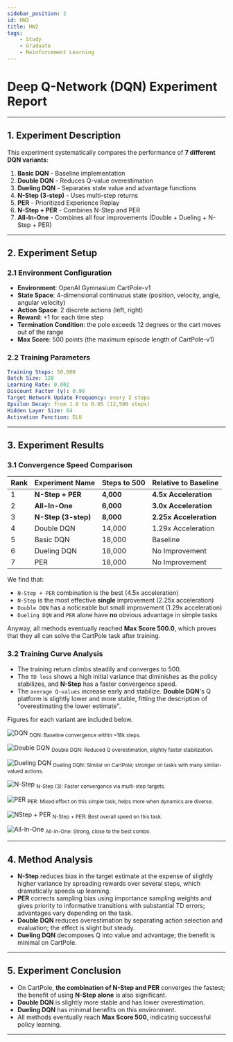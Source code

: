 ```yaml
---
sidebar_position: 2
id: HW2
title: HW2
tags:
    - Study
    - Graduate
    - Reinforcement Learning
---
```


# Deep Q-Network (DQN) Experiment Report

---

## 1. Experiment Description

This experiment systematically compares the performance of **7 different DQN variants**:

1. **Basic DQN** - Baseline implementation
2. **Double DQN** - Reduces Q-value overestimation
3. **Dueling DQN** - Separates state value and advantage functions
4. **N-Step (3-step)** - Uses multi-step returns
5. **PER** - Prioritized Experience Replay
6. **N-Step + PER** - Combines N-Step and PER
7. **All-In-One** - Combines all four improvements (Double + Dueling + N-Step + PER)

---

## 2. Experiment Setup

### 2.1 Environment Configuration

- **Environment**: OpenAI Gymnasium CartPole-v1
- **State Space**: 4-dimensional continuous state (position, velocity, angle, angular velocity)
- **Action Space**: 2 discrete actions (left, right)
- **Reward**: +1 for each time step
- **Termination Condition**: the pole exceeds 12 degrees or the cart moves out of the range
- **Max Score**: 500 points (the maximum episode length of CartPole-v1)

### 2.2 Training Parameters

```yaml
Training Steps: 50,000
Batch Size: 128
Learning Rate: 0.002
Discount Factor (γ): 0.99
Target Network Update Frequency: every 3 steps
Epsilon Decay: from 1.0 to 0.05 (12,500 steps)
Hidden Layer Size: 64
Activation Function: ELU
```

---

## 3. Experiment Results

### 3.1 Convergence Speed Comparison

| Rank | Experiment Name     | Steps to 500 | Relative to Baseline   |
| ---- | ------------------- | ------------ | ---------------------- |
| 1    | **N-Step + PER**    | **4,000**    | **4.5x Acceleration**  |
| 2    | **All-In-One**      | **6,000**    | **3.0x Acceleration**  |
| 3    | **N-Step (3-step)** | **8,000**    | **2.25x Acceleration** |
| 4    | Double DQN          | 14,000       | 1.29x Acceleration     |
| 5    | Basic DQN           | 18,000       | Baseline               |
| 6    | Dueling DQN         | 18,000       | No Improvement         |
| 7    | PER                 | 18,000       | No Improvement         |

We find that:

- `N-Step + PER` combination is the best (4.5x acceleration)
- `N-Step` is the most effective **single** improvement (2.25x acceleration)
- `Double DQN` has a noticeable but small improvement (1.29x acceleration)
- `Dueling DQN` and `PER` alone have **no** obvious advantage in simple tasks

Anyway, all methods eventually reached **Max Score 500.0**, which proves that they all can solve the CartPole task after training.

### 3.2 Training Curve Analysis

- The training return climbs steadily and converges to 500.
- The `TD loss` shows a high initial variance that diminishes as the policy stabilizes, and **N-Step** has a faster convergence speed.
- The `average Q-values` increase early and stabilize. **Double DQN**'s Q platform is slightly lower and more stable, fitting the description of "overestimating the lower estimate".

Figures for each variant are included below.

![DQN](./runs/2025-10-14/17-03-34_/results.png)
<sub>DQN: Baseline convergence within ~18k steps.</sub>

![Double DQN](./runs/2025-10-14/17-16-00_agent.use_double=True/results.png)
<sub>Double DQN: Reduced Q overestimation, slightly faster stabilization.</sub>

![Dueling DQN](./runs/2025-10-14/17-41-12_agent.use_dueling=True/results.png)
<sub>Dueling DQN: Similar on CartPole; stronger on tasks with many similar-valued actions.</sub>

![N-Step](./runs/2025-10-14/17-43-32_buffer.nstep=3/results.png)
<sub>N-Step (3): Faster convergence via multi-step targets.</sub>

![PER](./runs/2025-10-14/17-21-24_buffer.use_per=True/results.png)
<sub>PER: Mixed effect on this simple task; helps more when dynamics are diverse.</sub>

![NStep + PER](./runs/2025-10-14/17-25-06_buffer.nstep=3,buffer.use_per=True/results.png)
<sub>N-Step + PER: Best overall speed on this task.</sub>

![All-In-One](./runs/2025-10-14/17-35-25_agent.use_double=True,agent.use_dueling=True,buffer.nstep=3,buffer.use_per=True/results.png)
<sub>All-In-One: Strong, close to the best combo.</sub>

---

## 4. Method Analysis

- **N-Step** reduces bias in the target estimate at the expense of slightly higher variance by spreading rewards over several steps, which dramatically speeds up learning.
- **PER** corrects sampling bias using importance sampling weights and gives priority to informative transitions with substantial TD errors; advantages vary depending on the task.
- **Double DQN** reduces overestimation by separating action selection and evaluation; the effect is slight but steady.
- **Dueling DQN** decomposes Q into value and advantage; the benefit is minimal on CartPole.

---

## 5. Experiment Conclusion

- On CartPole, **the combination of N-Step and PER** converges the fastest; the benefit of using **N-Step alone** is also significant.
- **Double DQN** is slightly more stable and has lower overestimation.
- **Dueling DQN** has minimal benefits on this environment.
- All methods eventually reach **Max Score 500**, indicating successful policy learning.

---
